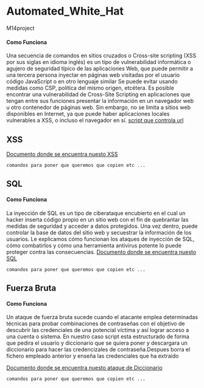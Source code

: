 # Automated_White_Hat
M14project
<!-- This content will not appear in the rendered Markdown -->
#### Como Funciona
Una secuencia de comandos en sitios cruzados o Cross-site scripting (XSS por sus siglas en idioma inglés) es un tipo de vulnerabilidad informática o agujero de seguridad típico de las aplicaciones Web, que puede permitir a una tercera persona inyectar en páginas web visitadas por el usuario código JavaScript o en otro lenguaje similar  Se puede evitar usando medidas como CSP, política del mismo origen, etcétera.
Es posible encontrar una vulnerabilidad de Cross-Site Scripting en aplicaciones que tengan entre sus funciones presentar la información en un navegador web u otro contenedor de páginas web. Sin embargo, no se limita a sitios web disponibles en Internet, ya que puede haber aplicaciones locales vulnerables a XSS, o incluso el navegador en sí.
[script que controla url](https://github.com/Jose-Paco/Automated_White_Hat/blob/ataques/1_checkurl.sh)
## XSS
[Documento donde se encuentra nuesto XSS](https://github.com/Jose-Paco/Automated_White_Hat/blob/ataques/3_xss.sh)
```
comandos para poner que queremos que copien etc ... 
```
## SQL
#### Como Funciona
La inyección de SQL es un tipo de ciberataque encubierto en el cual un hacker inserta código propio en un sitio web con el fin de quebrantar las medidas de seguridad y acceder a datos protegidos. Una vez dentro, puede controlar la base de datos del sitio web y secuestrar la información de los usuarios. Le explicamos cómo funcionan los ataques de inyección de SQL, cómo combatirlos y cómo una herramienta antivirus potente lo puede proteger contra las consecuencias.
[Documento donde se encuentra nuesto SQL](https://github.com/Jose-Paco/Automated_White_Hat/blob/ataques/3_sqli.sh)
```
comandos para poner que queremos que copien etc ... 
```
## Fuerza Bruta
#### Como Funciona
Un ataque de fuerza bruta sucede cuando el atacante emplea determinadas técnicas para probar combinaciones de contraseñas con el objetivo de descubrir las credenciales de una potencial víctima y así lograr acceso a una cuenta o sistema.
En nuestro caso script esta estructurado de forma que pedira el usuario y diccionario que se quiera poner y descargara un diccionario para hacer las credencizales de contraseña.Despues borra el fichero empleado anterior y enseña las credenciales que ha extraido 

[Documento donde se encuentra nuesto ataque de Diccionario](https://github.com/Jose-Paco/Automated_White_Hat/blob/ataques/3_diccionario.sh)
```
comandos para poner que queremos que copien etc ... 
```
